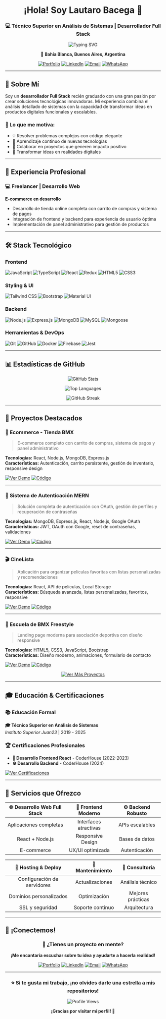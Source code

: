 <div align="center">

# ¡Hola! Soy Lautaro Bacega 👋

### 💻 Técnico Superior en Análisis de Sistemas | Desarrollador Full Stack

<img src="https://readme-typing-svg.herokuapp.com?font=Fira+Code&pause=1000&color=2196F3&center=true&vCenter=true&width=435&lines=Desarrollador+Full+Stack;Especialista+en+React+%26+Node.js;Apasionado+por+la+tecnolog%C3%ADa;Siempre+aprendiendo+algo+nuevo" alt="Typing SVG" />

📍 **Bahía Blanca, Buenos Aires, Argentina**

[![Portfolio](https://img.shields.io/badge/Portfolio-FF5722?style=for-the-badge&logo=todoist&logoColor=white)](https://bacegalautaro.netlify.app/)
[![LinkedIn](https://img.shields.io/badge/LinkedIn-0077B5?style=for-the-badge&logo=linkedin&logoColor=white)](https://www.linkedin.com/in/lautaro-bacega/)
[![Email](https://img.shields.io/badge/Email-D14836?style=for-the-badge&logo=gmail&logoColor=white)](mailto:lautarobacega@gmail.com)
[![WhatsApp](https://img.shields.io/badge/WhatsApp-25D366?style=for-the-badge&logo=whatsapp&logoColor=white)](https://wa.me/5492915092263)

</div>

---

## 🚀 Sobre Mí

Soy un **desarrollador Full Stack** recién graduado con una gran pasión por crear soluciones tecnológicas innovadoras. Mi experiencia combina el análisis detallado de sistemas con la capacidad de transformar ideas en productos digitales funcionales y escalables.

### 🎯 Lo que me motiva:
- 💡 Resolver problemas complejos con código elegante
- 🌱 Aprendizaje continuo de nuevas tecnologías
- 🤝 Colaborar en proyectos que generen impacto positivo
- 🚀 Transformar ideas en realidades digitales

---

## 💼 Experiencia Profesional

### 💻 **Freelancer** | Desarrollo Web
**E-commerce en desarrollo**
- Desarrollo de tienda online completa con carrito de compras y sistema de pagos
- Integración de frontend y backend para experiencia de usuario óptima
- Implementación de panel administrativo para gestión de productos

---

## 🛠️ Stack Tecnológico

### Frontend
![JavaScript](https://img.shields.io/badge/JavaScript-F7DF1E?style=for-the-badge&logo=javascript&logoColor=black)
![TypeScript](https://img.shields.io/badge/TypeScript-007ACC?style=for-the-badge&logo=typescript&logoColor=white)
![React](https://img.shields.io/badge/React-20232A?style=for-the-badge&logo=react&logoColor=61DAFB)
![Redux](https://img.shields.io/badge/Redux-593D88?style=for-the-badge&logo=redux&logoColor=white)
![HTML5](https://img.shields.io/badge/HTML5-E34F26?style=for-the-badge&logo=html5&logoColor=white)
![CSS3](https://img.shields.io/badge/CSS3-1572B6?style=for-the-badge&logo=css3&logoColor=white)

### Styling & UI
![Tailwind CSS](https://img.shields.io/badge/Tailwind_CSS-38B2AC?style=for-the-badge&logo=tailwind-css&logoColor=white)
![Bootstrap](https://img.shields.io/badge/Bootstrap-563D7C?style=for-the-badge&logo=bootstrap&logoColor=white)
![Material UI](https://img.shields.io/badge/Material--UI-0081CB?style=for-the-badge&logo=material-ui&logoColor=white)

### Backend
![Node.js](https://img.shields.io/badge/Node.js-43853D?style=for-the-badge&logo=node.js&logoColor=white)
![Express.js](https://img.shields.io/badge/Express.js-404D59?style=for-the-badge)
![MongoDB](https://img.shields.io/badge/MongoDB-4EA94B?style=for-the-badge&logo=mongodb&logoColor=white)
![MySQL](https://img.shields.io/badge/MySQL-00000F?style=for-the-badge&logo=mysql&logoColor=white)
![Mongoose](https://img.shields.io/badge/Mongoose-880000?style=for-the-badge&logoColor=white)

### Herramientas & DevOps
![Git](https://img.shields.io/badge/Git-F05032?style=for-the-badge&logo=git&logoColor=white)
![GitHub](https://img.shields.io/badge/GitHub-100000?style=for-the-badge&logo=github&logoColor=white)
![Docker](https://img.shields.io/badge/Docker-2496ED?style=for-the-badge&logo=docker&logoColor=white)
![Firebase](https://img.shields.io/badge/Firebase-039BE5?style=for-the-badge&logo=Firebase&logoColor=white)
![Jest](https://img.shields.io/badge/Jest-323330?style=for-the-badge&logo=Jest&logoColor=white)

---

## 📊 Estadísticas de GitHub

<div align="center">

![GitHub Stats](https://github-readme-stats.vercel.app/api?username=LautaroBacega&show_icons=true&theme=radical&hide_border=true&count_private=true)

![Top Languages](https://github-readme-stats.vercel.app/api/top-langs/?username=LautaroBacega&layout=compact&theme=radical&hide_border=true)

![GitHub Streak](https://github-readme-streak-stats.herokuapp.com/?user=LautaroBacega&theme=radical&hide_border=true)

</div>

---

## 🎨 Proyectos Destacados

### 🛒 **Ecommerce - Tienda BMX**
> E-commerce completo con carrito de compras, sistema de pagos y panel administrativo

**Tecnologías:** React, Node.js, MongoDB, Express.js  
**Características:** Autenticación, carrito persistente, gestión de inventario, responsive design

[![Ver Demo](https://img.shields.io/badge/Ver_Demo-FF5722?style=for-the-badge&logo=vercel&logoColor=white)](https://tienda-bmx-render.onrender.com/)
[![Código](https://img.shields.io/badge/Código-181717?style=for-the-badge&logo=github&logoColor=white)](https://github.com/LautaroBacega/Tienda-BMX-render.git)

---

### 🔐 **Sistema de Autenticación MERN**
> Solución completa de autenticación con OAuth, gestión de perfiles y recuperación de contraseñas

**Tecnologías:** MongoDB, Express.js, React, Node.js, Google OAuth  
**Características:** JWT, OAuth con Google, reset de contraseñas, validaciones

[![Ver Demo](https://img.shields.io/badge/Ver_Demo-FF5722?style=for-the-badge&logo=vercel&logoColor=white)](https://autenticacion-o8nx.onrender.com/)
[![Código](https://img.shields.io/badge/Código-181717?style=for-the-badge&logo=github&logoColor=white)](https://github.com/LautaroBacega/MERN-Authentication-System.git)

---

### 🎬 **CineLista**
> Aplicación para organizar películas favoritas con listas personalizadas y recomendaciones

**Tecnologías:** React, API de películas, Local Storage  
**Características:** Búsqueda avanzada, listas personalizadas, favoritos, responsive

[![Ver Demo](https://img.shields.io/badge/Ver_Demo-FF5722?style=for-the-badge&logo=vercel&logoColor=white)](https://movieapp-8x3t.onrender.com/)
[![Código](https://img.shields.io/badge/Código-181717?style=for-the-badge&logo=github&logoColor=white)](https://github.com/LautaroBacega/CineLista.git)

---

### 🚴 **Escuela de BMX Freestyle**
> Landing page moderna para asociación deportiva con diseño responsive

**Tecnologías:** HTML5, CSS3, JavaScript, Bootstrap  
**Características:** Diseño moderno, animaciones, formulario de contacto

[![Ver Demo](https://img.shields.io/badge/Ver_Demo-FF5722?style=for-the-badge&logo=vercel&logoColor=white)](https://abbmxfreestyle.netlify.app/)
[![Código](https://img.shields.io/badge/Código-181717?style=for-the-badge&logo=github&logoColor=white)](https://github.com/LautaroBacega/ABBMXFreestyle.git)

<div align="center">

[![Ver Más Proyectos](https://img.shields.io/badge/Ver_Más_Proyectos-2196F3?style=for-the-badge&logo=portfolio&logoColor=white)](https://bacegalautaro.netlify.app/#portfolio)

</div>

---

## 🎓 Educación & Certificaciones

### 📚 **Educación Formal**
**🎓 Técnico Superior en Análisis de Sistemas**  
*Instituto Superior Juan23* | 2019 - 2025

### 🏆 **Certificaciones Profesionales**
- **🚀 Desarrollo Frontend React** - CoderHouse (2022-2023)
- **⚙️ Desarrollo Backend** - CoderHouse (2024)

[![Ver Certificaciones](https://img.shields.io/badge/Ver_Certificaciones-4CAF50?style=for-the-badge&logo=certificate&logoColor=white)](https://bacegalautaro.netlify.app/#certificados)

---

## 💼 Servicios que Ofrezco

<div align="center">

| 🌐 **Desarrollo Web Full Stack** | 🎨 **Frontend Moderno** | ⚙️ **Backend Robusto** |
|:---:|:---:|:---:|
| Aplicaciones completas | Interfaces atractivas | APIs escalables |
| React + Node.js | Responsive Design | Bases de datos |
| E-commerce | UX/UI optimizada | Autenticación |

| 🚀 **Hosting & Deploy** | 🔧 **Mantenimiento** | 📱 **Consultoría** |
|:---:|:---:|:---:|
| Configuración de servidores | Actualizaciones | Análisis técnico |
| Dominios personalizados | Optimización | Mejores prácticas |
| SSL y seguridad | Soporte continuo | Arquitectura |

</div>

---

## 🤝 ¡Conectemos!

<div align="center">

### 💬 ¿Tienes un proyecto en mente?

**¡Me encantaría escuchar sobre tu idea y ayudarte a hacerla realidad!**

[![Portfolio](https://img.shields.io/badge/🌐_Portfolio-FF5722?style=for-the-badge)](https://bacegalautaro.netlify.app/)
[![LinkedIn](https://img.shields.io/badge/💼_LinkedIn-0077B5?style=for-the-badge)](https://www.linkedin.com/in/lautaro-bacega/)
[![Email](https://img.shields.io/badge/📧_Email-D14836?style=for-the-badge)](mailto:lautarobacega@gmail.com)
[![WhatsApp](https://img.shields.io/badge/💬_WhatsApp-25D366?style=for-the-badge)](https://wa.me/5492915092263)

---

### ⭐ Si te gusta mi trabajo, ¡no olvides darle una estrella a mis repositorios!

![Profile Views](https://komarev.com/ghpvc/?username=LautaroBacega&color=blueviolet&style=for-the-badge)

**¡Gracias por visitar mi perfil! 🚀**

</div>